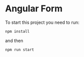 # Angular Form
To start this project you need to run:

```npm install```

and then

```npm run start```

